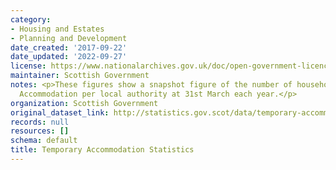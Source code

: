 ```yaml
---
category:
- Housing and Estates
- Planning and Development
date_created: '2017-09-22'
date_updated: '2022-09-27'
license: https://www.nationalarchives.gov.uk/doc/open-government-licence/version/3/
maintainer: Scottish Government
notes: <p>These figures show a snapshot figure of the number of households in Temporary
  Accommodation per local authority at 31st March each year.</p>
organization: Scottish Government
original_dataset_link: http://statistics.gov.scot/data/temporary-accommodation-statistics
records: null
resources: []
schema: default
title: Temporary Accommodation Statistics
---
```

